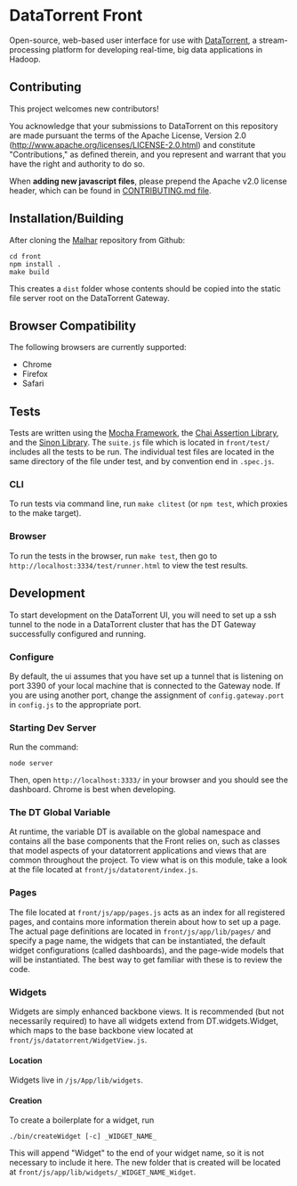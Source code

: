 DataTorrent Front
=================

Open-source, web-based user interface for use with [DataTorrent](http://datatorrent.com), a stream-processing platform for developing real-time, big data applications in Hadoop. 

Contributing
------------
This project welcomes new contributors!

You acknowledge that your submissions to DataTorrent on this repository are made pursuant the terms of the Apache License, Version 2.0 (http://www.apache.org/licenses/LICENSE-2.0.html) and constitute "Contributions," as defined therein, and you represent and warrant that you have the right and authority to do so.

When **adding new javascript files**, please prepend the Apache v2.0 license header, which can be found in [CONTRIBUTING.md file](https://github.com/DataTorrent/malhar-ui-console/blob/master/CONTRIBUTING.md).

Installation/Building
---------------------

After cloning the [Malhar](https://github.com/DataTorrent/Malhar) repository from Github:

    cd front
    npm install .
    make build
    
This creates a `dist` folder whose contents should be copied into the static file server root on the DataTorrent Gateway.

Browser Compatibility
---------------------

The following browsers are currently supported:
- Chrome
- Firefox
- Safari

Tests
-----

Tests are written using the [Mocha Framework](http://mochajs.org/), the [Chai Assertion Library](http://chaijs.com/), and the [Sinon Library](http://sinonjs.org/). The `suite.js` file which is located in `front/test/` includes all the tests to be run. The individual test files are located in the same directory of the file under test, and by convention end in `.spec.js`.

### CLI

To run tests via command line, run `make clitest` (or `npm test`, which proxies to the make target).

### Browser

To run the tests in the browser, run `make test`, then go to `http://localhost:3334/test/runner.html` to view the test results.


Development
-----------

To start development on the DataTorrent UI, you will need to set up a ssh tunnel to the node in a DataTorrent cluster that has the DT Gateway successfully configured and running.

### Configure

By default, the ui assumes that you have set up a tunnel that is listening on port 3390 of your local machine that is connected to the Gateway node. If you are using another port, change the assignment of `config.gateway.port` in `config.js` to the appropriate port.

### Starting Dev Server

Run the command:

	node server

Then, open `http://localhost:3333/` in your browser and you should see the dashboard. Chrome is best when developing.


### The DT Global Variable

At runtime, the variable DT is available on the global namespace and contains all the base components that the Front relies on, such as classes that model aspects of your datatorrent applications and views that are common throughout the project. To view what is on this module, take a look at the file located at `front/js/datatorent/index.js`.


### Pages

The file located at `front/js/app/pages.js` acts as an index for all registered pages, and contains more information therein about how to set up a page. The actual page definitions are located in `front/js/app/lib/pages/` and specify a page name, the widgets that can be instantiated, the default widget configurations (called dashboards), and the page-wide models that will be instantiated. The best way to get familiar with these is to review the code.


### Widgets

Widgets are simply enhanced backbone views. It is recommended (but not necessarily required) to have all widgets extend from DT.widgets.Widget, which maps to the base backbone view located at `front/js/datatorrent/WidgetView.js`.

#### Location

Widgets live in `/js/App/lib/widgets`. 

#### Creation

To create a boilerplate for a widget, run 

    ./bin/createWidget [-c] _WIDGET_NAME_

This will append "Widget" to the end of your widget name, so it is not necessary to include it here. The new folder that is created will be located at `front/js/app/lib/widgets/_WIDGET_NAME_Widget`.
